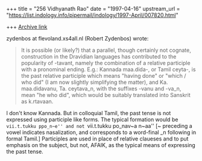 +++
title = "256 Vidhyanath Rao"
date = "1997-04-16"
upstream_url = "https://list.indology.info/pipermail/indology/1997-April/007820.html"

+++
[Archive link](https://list.indology.info/pipermail/indology/1997-April/007820.html)

zydenbos at flevoland.xs4all.nl (Robert Zydenbos) wrote:
> It is possible (or likely?) that a parallel, though certainly not cognate,
> construction in the Dravidian languages has contributed to the popularity of
> -tavant, namely the combination of a relative participle with a pronominal
> ending. E.g.: Kannada maa.dida-, or Tamil ceyta-, is the past relative
> participle which means "having done" or "which / who did" (I am now slightly
> simplifying the matter), and Ka. maa.didavanu, Ta. ceytava_n, with the 
> suffixes -vanu and -va_n, mean "he who did", which would be suitably 
> translated into Sanskrit as k.rtavaan.

I don't know Kannada. But in colloquial Tamil, the past tense is not
expressed using participle like forms. The typical formation would be
``vii.t.tukku ppo_n~e'' and not ``vii.t.tukku po_nav~a n~aa''
[~ preceding a vowel indicates nasalization, and corresponds to a
word-final _n following in formal Tamil.] Participles are used in place
of relative claueses and to put emphasis on the subject, but not, AFAIK,
as the typical means of expressing the past tense.






